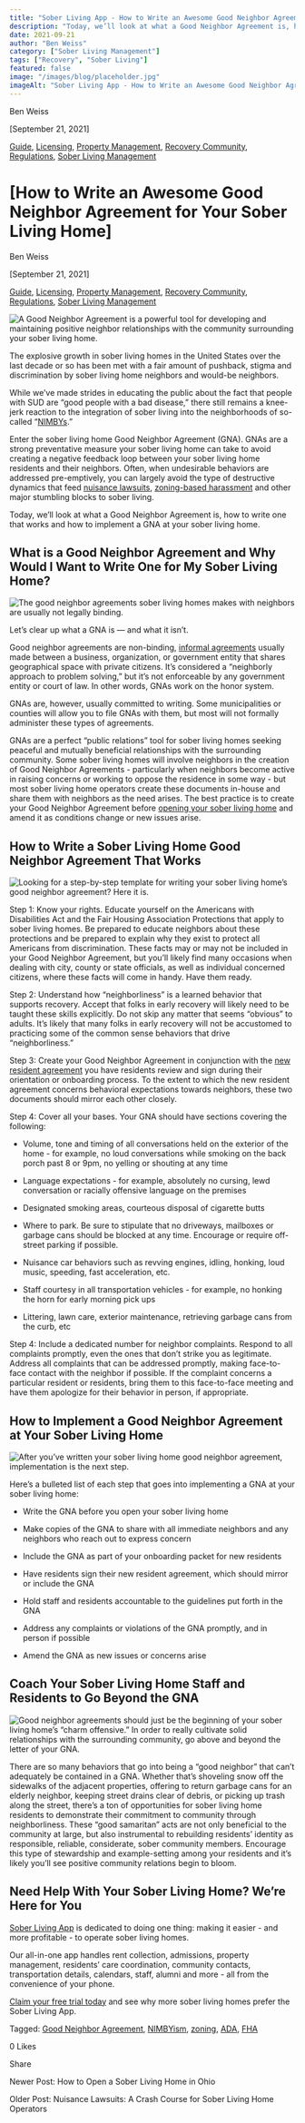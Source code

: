 ```yaml
---
title: "Sober Living App - How to Write an Awesome Good Neighbor Agreement for Your Sober Living Home"
description: "Today, we’ll look at what a Good Neighbor Agreement is, how to write one that works and how to implement a GNA at your sober living home."
date: 2021-09-21
author: "Ben Weiss"
category: ["Sober Living Management"]
tags: ["Recovery", "Sober Living"]
featured: false
image: "/images/blog/placeholder.jpg"
imageAlt: "Sober Living App - How to Write an Awesome Good Neighbor Agreement for Your Sober Living Home"
---
```


Ben Weiss

[September 21, 2021]

[Guide](/sober-living-app-blog/category/Guide), [Licensing](/sober-living-app-blog/category/Licensing), [Property Management](/sober-living-app-blog/category/Property+Management), [Recovery Community](/sober-living-app-blog/category/Recovery+Community), [Regulations](/sober-living-app-blog/category/Regulations), [Sober Living Management](/sober-living-app-blog/category/Sober+Living+Management)

#  [How to Write an Awesome Good Neighbor Agreement for Your Sober Living Home]

Ben Weiss

[September 21, 2021]

[Guide](/sober-living-app-blog/category/Guide), [Licensing](/sober-living-app-blog/category/Licensing), [Property Management](/sober-living-app-blog/category/Property+Management), [Recovery Community](/sober-living-app-blog/category/Recovery+Community), [Regulations](/sober-living-app-blog/category/Regulations), [Sober Living Management](/sober-living-app-blog/category/Sober+Living+Management)

![A Good Neighbor Agreement is a powerful tool for developing and maintaining positive neighbor relationships with the community surrounding your sober living home.](/images/blog/how-to-write-an-awesome-good-neighbor-agreement-for-your-sober-living-home/Screen_Shot_2021-09-21_at_2.30.22_PM.png)

The explosive growth in sober living homes in the United States over the last decade or so has been met with a fair amount of pushback, stigma and discrimination by sober living home neighbors and would-be neighbors.

While we’ve made strides in educating the public about the fact that people with SUD are “good people with a bad disease,” there still remains a knee-jerk reaction to the integration of sober living into the neighborhoods of so-called “[NIMBYs](https://soberlivingapp.com/sober-living-app-blog/2019/11/19/dealing-with-nimbys-at-your-sober-living-housenbsp).”

Enter the sober living home Good Neighbor Agreement (GNA). GNAs are a strong preventative measure your sober living home can take to avoid creating a negative feedback loop between your sober living home residents and their neighbors. Often, when undesirable behaviors are addressed pre-emptively, you can largely avoid the type of destructive dynamics that feed [nuisance lawsuits](../../8/31/nuisance-lawsuits-a-crash-course-for-sober-living-home-operators.html), [zoning-based harassment](../../8/3/understanding-national-regulations-on-sober-living-homes-in-the-united-states-part-1.html) and other major stumbling blocks to sober living. 

Today, we’ll look at what a Good Neighbor Agreement is, how to write one that works and how to implement a GNA at your sober living home.

## What is a Good Neighbor Agreement and Why Would I Want to Write One for My Sober Living Home? 

![The good neighbor agreements sober living homes makes with neighbors are usually not legally binding.](/images/blog/how-to-write-an-awesome-good-neighbor-agreement-for-your-sober-living-home/Screen_Shot_2021-09-21_at_2.30.32_PM.png)

Let’s clear up what a GNA is — and what it isn’t. 

Good neighbor agreements are non-binding, [informal agreements](https://www.jstor.org/stable/29766980) usually made between a business, organization, or government entity that shares geographical space with private citizens. It’s considered a “neighborly approach to problem solving,” but it’s not enforceable by any government entity or court of law. In other words, GNAs work on the honor system. 

GNAs are, however, usually committed to writing. Some municipalities or counties will allow you to file GNAs with them, but most will not formally administer these types of agreements. 

GNAs are a perfect “public relations” tool for sober living homes seeking peaceful and mutually beneficial relationships with the surrounding community. Some sober living homes will involve neighbors in the creation of Good Neighbor Agreements - particularly when neighbors become active in raising concerns or working to oppose the residence in some way - but most sober living home operators create these documents in-house and share them with neighbors as the need arises. The best practice is to create your Good Neighbor Agreement before [opening your sober living home](https://soberlivingapp.com/sober-living-app-blog/2019/5/13/you-opened-a-sober-living-homenow-what) and amend it as conditions change or new issues arise. 

## How to Write a Sober Living Home Good Neighbor Agreement That Works 

![Looking for a step-by-step template for writing your sober living home’s good neighbor agreement? Here it is.](/images/blog/how-to-write-an-awesome-good-neighbor-agreement-for-your-sober-living-home/Screen_Shot_2021-09-21_at_2.30.44_PM.png)

Step 1: Know your rights. Educate yourself on the Americans with Disabilities Act and the Fair Housing Association Protections that apply to sober living homes. Be prepared to educate neighbors about these protections and be prepared to explain why they exist to protect all Americans from discrimination. These facts may or may not be included in your Good Neighbor Agreement, but you’ll likely find many occasions when dealing with city, county or state officials, as well as individual concerned citizens, where these facts will come in handy. Have them ready.

Step 2: Understand how “neighborliness” is a learned behavior that supports recovery. Accept that folks in early recovery will likely need to be taught these skills explicitly. Do not skip any matter that seems “obvious” to adults. It’s likely that many folks in early recovery will not be accustomed to practicing some of the common sense behaviors that drive “neighborliness.” 

Step 3: Create your Good Neighbor Agreement in conjunction with the [new resident agreement](https://soberlivingapp.com/sober-living-app-blog/2020/6/30/heres-what-you-need-to-start-including-in-your-sober-living-home-resident-agreements) you have residents review and sign during their orientation or onboarding process. To the extent to which the new resident agreement concerns behavioral expectations towards neighbors, these two documents should mirror each other closely. 

Step 4: Cover all your bases. Your GNA should have sections covering the following: 

  * Volume, tone and timing of all conversations held on the exterior of the home - for example, no loud conversations while smoking on the back porch past 8 or 9pm, no yelling or shouting at any time

  * Language expectations - for example, absolutely no cursing, lewd conversation or racially offensive language on the premises

  * Designated smoking areas, courteous disposal of cigarette butts 

  * Where to park. Be sure to stipulate that no driveways, mailboxes or garbage cans should be blocked at any time. Encourage or require off-street parking if possible. 

  * Nuisance car behaviors such as revving engines, idling, honking, loud music, speeding, fast acceleration, etc.

  * Staff courtesy in all transportation vehicles - for example, no honking the horn for early morning pick ups 

  * Littering, lawn care, exterior maintenance, retrieving garbage cans from the curb, etc

Step 4: Include a dedicated number for neighbor complaints. Respond to all complaints promptly, even the ones that don’t strike you as legitimate. Address all complaints that can be addressed promptly, making face-to-face contact with the neighbor if possible. If the complaint concerns a particular resident or residents, bring them to this face-to-face meeting and have them apologize for their behavior in person, if appropriate. 

## How to Implement a Good Neighbor Agreement at Your Sober Living Home 

![After you’ve written your sober living home good neighbor agreement, implementation is the next step.](/images/blog/how-to-write-an-awesome-good-neighbor-agreement-for-your-sober-living-home/Screen_Shot_2021-09-21_at_2.30.55_PM.png)

Here’s a bulleted list of each step that goes into implementing a GNA at your sober living home:

  * Write the GNA before you open your sober living home 

  * Make copies of the GNA to share with all immediate neighbors and any neighbors who reach out to express concern

  * Include the GNA as part of your onboarding packet for new residents

  * Have residents sign their new resident agreement, which should mirror or include the GNA

  * Hold staff and residents accountable to the guidelines put forth in the GNA

  * Address any complaints or violations of the GNA promptly, and in person if possible 

  * Amend the GNA as new issues or concerns arise

## Coach Your Sober Living Home Staff and Residents to Go Beyond the GNA

![Good neighbor agreements should just be the beginning of your sober living home’s “charm offensive.” In order to really cultivate solid relationships with the surrounding community, go above and beyond the letter of your GNA.](/images/blog/how-to-write-an-awesome-good-neighbor-agreement-for-your-sober-living-home/Screen_Shot_2021-09-21_at_2.31.05_PM.png)

There are so many behaviors that go into being a “good neighbor” that can’t adequately be contained in a GNA. Whether that’s shoveling snow off the sidewalks of the adjacent properties, offering to return garbage cans for an elderly neighbor, keeping street drains clear of debris, or picking up trash along the street, there’s a ton of opportunities for sober living home residents to demonstrate their commitment to community through neighborliness. These “good samaritan” acts are not only beneficial to the community at large, but also instrumental to rebuilding residents’ identity as responsible, reliable, considerate, sober community members. Encourage this type of stewardship and example-setting among your residents and it’s likely you’ll see positive community relations begin to bloom.

## Need Help With Your Sober Living Home? We’re Here for You

[Sober Living App](/) is dedicated to doing one thing: making it easier - and more profitable - to operate sober living homes. 

Our all-in-one app handles rent collection, admissions, property management, residents’ care coordination, community contacts, transportation details, calendars, staff, alumni and more - all from the convenience of your phone. 

[Claim your free trial today](https://behavehealth.com/get-started) and see why more sober living homes prefer the Sober Living App.

Tagged: [Good Neighbor Agreement](/sober-living-app-blog/tag/Good+Neighbor+Agreement), [NIMBYism](/sober-living-app-blog/tag/NIMBYism), [zoning](/sober-living-app-blog/tag/zoning), [ADA](/sober-living-app-blog/tag/ADA), [FHA](/sober-living-app-blog/tag/FHA)

0 Likes

Share

Newer Post: How to Open a Sober Living Home in Ohio

Older Post: Nuisance Lawsuits: A Crash Course for Sober Living Home Operators
